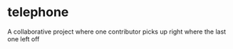 # telephone
A collaborative project where one contributor picks up right where the last one left off
